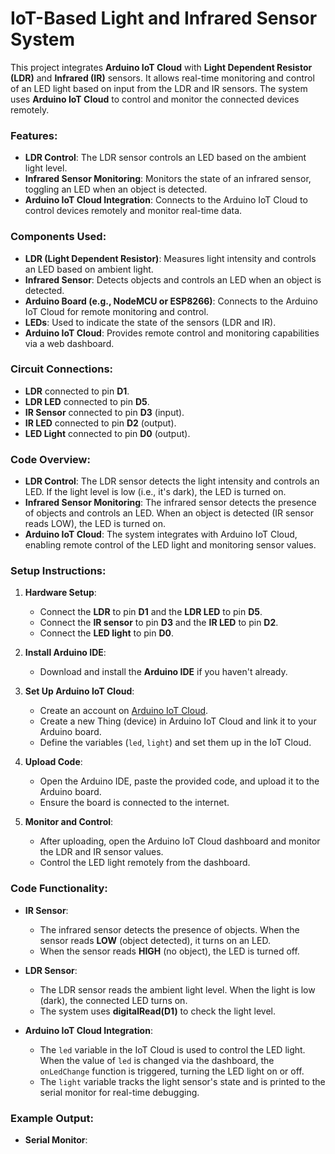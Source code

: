 # IoT-Based Light and Infrared Sensor System

This project integrates **Arduino IoT Cloud** with **Light Dependent Resistor (LDR)** and **Infrared (IR)** sensors. It allows real-time monitoring and control of an LED light based on input from the LDR and IR sensors. The system uses **Arduino IoT Cloud** to control and monitor the connected devices remotely.

### Features:
- **LDR Control**: The LDR sensor controls an LED based on the ambient light level.
- **Infrared Sensor Monitoring**: Monitors the state of an infrared sensor, toggling an LED when an object is detected.
- **Arduino IoT Cloud Integration**: Connects to the Arduino IoT Cloud to control devices remotely and monitor real-time data.

### Components Used:
- **LDR (Light Dependent Resistor)**: Measures light intensity and controls an LED based on ambient light.
- **Infrared Sensor**: Detects objects and controls an LED when an object is detected.
- **Arduino Board (e.g., NodeMCU or ESP8266)**: Connects to the Arduino IoT Cloud for remote monitoring and control.
- **LEDs**: Used to indicate the state of the sensors (LDR and IR).
- **Arduino IoT Cloud**: Provides remote control and monitoring capabilities via a web dashboard.

### Circuit Connections:
- **LDR** connected to pin **D1**.
- **LDR LED** connected to pin **D5**.
- **IR Sensor** connected to pin **D3** (input).
- **IR LED** connected to pin **D2** (output).
- **LED Light** connected to pin **D0** (output).

### Code Overview:
- **LDR Control**: The LDR sensor detects the light intensity and controls an LED. If the light level is low (i.e., it's dark), the LED is turned on.
- **Infrared Sensor Monitoring**: The infrared sensor detects the presence of objects and controls an LED. When an object is detected (IR sensor reads LOW), the LED is turned on.
- **Arduino IoT Cloud**: The system integrates with Arduino IoT Cloud, enabling remote control of the LED light and monitoring sensor values.

### Setup Instructions:
1. **Hardware Setup**: 
   - Connect the **LDR** to pin **D1** and the **LDR LED** to pin **D5**.
   - Connect the **IR sensor** to pin **D3** and the **IR LED** to pin **D2**.
   - Connect the **LED light** to pin **D0**.
   
2. **Install Arduino IDE**: 
   - Download and install the **Arduino IDE** if you haven't already.
   
3. **Set Up Arduino IoT Cloud**:
   - Create an account on [Arduino IoT Cloud](https://create.arduino.cc/iot).
   - Create a new Thing (device) in Arduino IoT Cloud and link it to your Arduino board.
   - Define the variables (`led`, `light`) and set them up in the IoT Cloud.
   
4. **Upload Code**: 
   - Open the Arduino IDE, paste the provided code, and upload it to the Arduino board.
   - Ensure the board is connected to the internet.

5. **Monitor and Control**:
   - After uploading, open the Arduino IoT Cloud dashboard and monitor the LDR and IR sensor values.
   - Control the LED light remotely from the dashboard.

### Code Functionality:
- **IR Sensor**: 
   - The infrared sensor detects the presence of objects. When the sensor reads **LOW** (object detected), it turns on an LED.
   - When the sensor reads **HIGH** (no object), the LED is turned off.

- **LDR Sensor**: 
   - The LDR sensor reads the ambient light level. When the light is low (dark), the connected LED turns on.
   - The system uses **digitalRead(D1)** to check the light level.

- **Arduino IoT Cloud Integration**: 
   - The `led` variable in the IoT Cloud is used to control the LED light. When the value of `led` is changed via the dashboard, the `onLedChange` function is triggered, turning the LED light on or off.
   - The `light` variable tracks the light sensor's state and is printed to the serial monitor for real-time debugging.

### Example Output:
- **Serial Monitor**:
